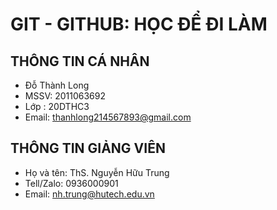 # GIT - GITHUB: HỌC ĐỂ ĐI LÀM
## THÔNG TIN CÁ NHÂN
* Đỗ Thành Long
* MSSV: 2011063692
* Lớp : 20DTHC3
* Email: thanhlong214567893@gmail.com
## THÔNG TIN GIẢNG VIÊN
* Họ và tên: ThS. Nguyễn Hữu Trung
* Tell/Zalo: 0936000901
* Email: nh.trung@hutech.edu.vn
